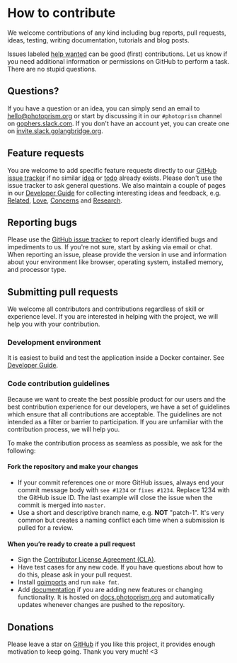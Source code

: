 # How to contribute

We welcome contributions of any kind including bug reports, pull requests, ideas,
testing, writing documentation, tutorials and blog posts.

Issues labeled [help wanted](https://github.com/photoprism/photoprism/labels/help%20wanted) can be
good (first) contributions. Let us know if you need additional information or permissions on GitHub
to perform a task. There are no stupid questions.

## Questions?

If you have a question or an idea, you can simply send an email to hello@photoprism.org or start by
discussing it in our `#photoprism` channel on [gophers.slack.com](https://gophers.slack.com).
If you don't have an account yet, you can create one on [invite.slack.golangbridge.org](https://invite.slack.golangbridge.org/).

## Feature requests

You are welcome to add specific feature requests directly to our [GitHub issue tracker](https://github.com/photoprism/photoprism/issues)
if no similar [idea](https://github.com/photoprism/photoprism/labels/idea)
or [todo](https://github.com/photoprism/photoprism/labels/todo) already exists.
Please don't use the issue tracker to ask general questions. We also maintain a couple of
pages in our [Developer Guide](https://github.com/photoprism/photoprism/wiki) for collecting interesting ideas and feedback, e.g.
[Related](https://github.com/photoprism/photoprism/wiki/Related),
[Love](https://github.com/photoprism/photoprism/wiki/Love),
[Concerns](https://github.com/photoprism/photoprism/wiki/Concerns) and
[Research](https://github.com/photoprism/photoprism/wiki/Research).

## Reporting bugs

Please use the [GitHub issue tracker](https://github.com/photoprism/photoprism/issues) to report clearly identified bugs and impediments to us.
If you're not sure, start by asking via email or chat.
When reporting an issue, please provide the version in use and information about your environment like browser, operating system, installed memory, and processor type.

## Submitting pull requests

We welcome all contributors and contributions regardless of skill or experience level. If you are interested in helping with the project, we will help you with your contribution.

###  Development environment

It is easiest to build and test the application inside a Docker container. See [Developer Guide](https://github.com/photoprism/photoprism/wiki).

### Code contribution guidelines

Because we want to create the best possible product for our users and the best contribution experience for our developers, we have a set of guidelines which ensure that all contributions are acceptable.
The guidelines are not intended as a filter or barrier to participation.
If you are unfamiliar with the contribution process, we will help you.

To make the contribution process as seamless as possible, we ask for the following:

#### Fork the repository and make your changes
  * If your commit references one or more GitHub issues, always end your commit message body with `see #1234` or `fixes #1234`.
    Replace 1234 with the GitHub issue ID. The last example will close the issue when the commit is merged into `master`.
  * Use a short and descriptive branch name, e.g. **NOT** "patch-1". It's very common but creates a naming conflict each time when a submission is pulled for a review.
#### When you’re ready to create a pull request
  * Sign the [Contributor License Agreement (CLA)](https://cla-assistant.io/photoprism/photoprism).
  * Have test cases for any new code. If you have questions about how to do this, please ask in your pull request.
  * Install [goimports](https://godoc.org/golang.org/x/tools/cmd/goimports) and run `make fmt`.
  * Add [documentation](https://github.com/photoprism/photoprism-docs) if you are adding new features or changing functionality. It is hosted on [docs.photoprism.org](https://docs.photoprism.org/en/latest/) and automatically updates whenever changes are pushed to the repository.

## Donations

Please leave a star on [GitHub](https://github.com/photoprism/photoprism) if you like this project, it provides enough motivation to keep going.
Thank you very much! <3